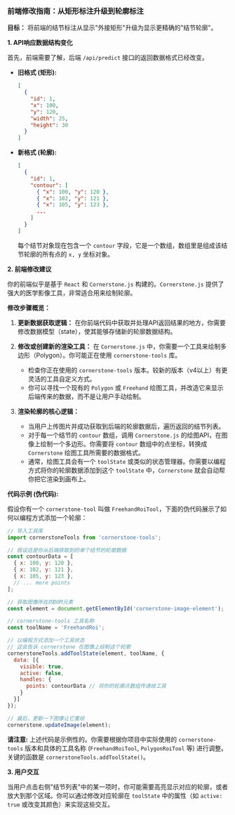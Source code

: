 ### 前端修改指南：从矩形标注升级到轮廓标注

**目标：** 将前端的结节标注从显示"外接矩形"升级为显示更精确的"结节轮廓"。

**1. API响应数据结构变化**

首先，前端需要了解，后端 `/api/predict` 接口的返回数据格式已经改变。

*   **旧格式 (矩形):**
    ```json
    [
      {
        "id": 1,
        "x": 100,
        "y": 120,
        "width": 25,
        "height": 30
      }
    ]
    ```

*   **新格式 (轮廓):**
    ```json
    [
      {
        "id": 1,
        "contour": [
          { "x": 100, "y": 120 },
          { "x": 102, "y": 121 },
          { "x": 105, "y": 123 },
          ... 
        ]
      }
    ]
    ```
    每个结节对象现在包含一个 `contour` 字段，它是一个数组，数组里是组成该结节轮廓的所有点的 `x, y` 坐标对象。

**2. 前端修改建议**

你的前端似乎是基于 `React` 和 `Cornerstone.js` 构建的。`Cornerstone.js` 提供了强大的医学影像工具，非常适合用来绘制轮廓。

**修改步骤概览：**

1.  **更新数据获取逻辑：** 在你前端代码中获取并处理API返回结果的地方，你需要修改数据模型（state），使其能够存储新的轮廓数据结构。

2.  **修改或创建新的渲染工具：** 在 `Cornerstone.js` 中，你需要一个工具来绘制多边形（Polygon）。你可能正在使用 `cornerstone-tools` 库。
    *   检查你正在使用的 `cornerstone-tools` 版本。较新的版本（v4以上）有更灵活的工具自定义方式。
    *   你可以寻找一个现有的 `Polygon` 或 `Freehand` 绘图工具，并改造它来显示后端传来的数据，而不是让用户手动绘制。

3.  **渲染轮廓的核心逻辑：**
    *   当用户上传图片并成功获取到后端的轮廓数据后，遍历返回的结节列表。
    *   对于每一个结节的 `contour` 数组，调用 `Cornerstone.js` 的绘图API，在图像上绘制一个多边形。你需要将 `contour` 数组中的点坐标，转换成 `Cornerstone` 绘图工具所需要的数据格式。
    *   通常，绘图工具会有一个 `toolState` 或类似的状态管理器。你需要以编程方式将你的轮廓数据添加到这个 `toolState` 中，`Cornerstone` 就会自动帮你把它渲染到画布上。

**代码示例 (伪代码):**

假设你有一个 `cornerstone-tool` 叫做 `FreehandRoiTool`，下面的伪代码展示了如何以编程方式添加一个轮廓：

```javascript
// 导入工具库
import cornerstoneTools from 'cornerstone-tools';

// 假设这是你从后端获取到的单个结节的轮廓数据
const contourData = [
  { x: 100, y: 120 },
  { x: 102, y: 121 },
  { x: 105, y: 123 },
  // ... more points
];

// 获取图像所在的DOM元素
const element = document.getElementById('cornerstone-image-element');

// cornerstone-tools 工具名称
const toolName = 'FreehandRoi'; 

// 以编程方式添加一个工具状态
// 这会告诉 cornerstone 在图像上绘制这个轮廓
cornerstoneTools.addToolState(element, toolName, {
  data: [{
    visible: true,
    active: false,
    handles: {
      points: contourData // 将你的轮廓点数组传递给工具
    }
  }]
});

// 最后，更新一下图像让它重绘
cornerstone.updateImage(element);
```
**请注意:** 上述代码是示例性的。你需要根据你项目中实际使用的 `cornerstone-tools` 版本和具体的工具名称 (`FreehandRoiTool`, `PolygonRoiTool` 等) 进行调整。关键的函数是 `cornerstoneTools.addToolState()`。

**3. 用户交互**

当用户点击右侧"结节列表"中的某一项时，你可能需要高亮显示对应的轮廓，或者放大到那个区域。你可以通过修改对应轮廓在 `toolState` 中的属性（如 `active: true` 或改变其颜色）来实现这些交互。 
